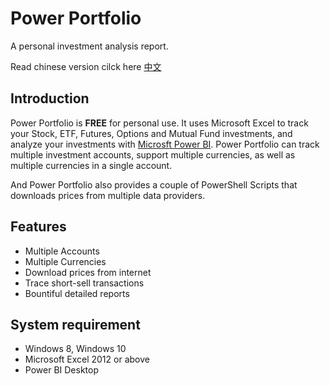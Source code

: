 # Power Portfolio
A personal investment analysis report.

Read chinese version cilck here [中文](./README.CN.MD)
## Introduction
Power Portfolio is **FREE** for personal use. It uses Microsoft Excel to track your Stock, ETF, Futures, Options and Mutual Fund investments, and analyze your investments with [Microsft Power BI](https://powerbi.microsoft.com/).
Power Portfolio can track multiple investment accounts, support multiple currencies, as well as multiple currencies in a single account.

And Power Portfolio also provides a couple of PowerShell Scripts that downloads prices from multiple data providers. 

## Features
* Multiple Accounts
* Multiple Currencies
* Download prices from internet
* Trace short-sell transactions
* Bountiful detailed reports

## System requirement
* Windows 8, Windows 10
* Microsoft Excel 2012 or above
* Power BI Desktop
